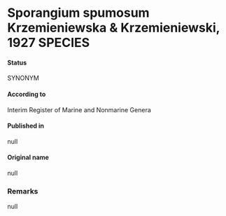 # Sporangium spumosum Krzemieniewska & Krzemieniewski, 1927 SPECIES

#### Status
SYNONYM

#### According to
Interim Register of Marine and Nonmarine Genera

#### Published in
null

#### Original name
null

### Remarks
null